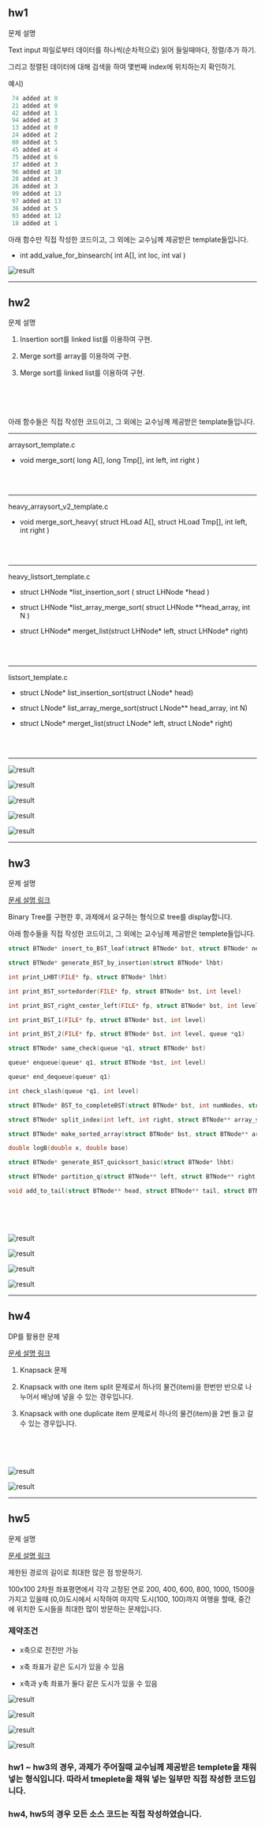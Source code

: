 ## hw1

문제 설명

Text input 파일로부터 데이터를 하나씩(순차적으로) 읽어 들일때마다, 정렬/추가 하기.

그리고 정렬된 데이터에 대해 검색을 하여 몇번째 index에 위치하는지 확인하기.

예시)

```c
 74 added at 0
 21 added at 0
 42 added at 1
 94 added at 3
 13 added at 0
 24 added at 2
 80 added at 5
 45 added at 4
 75 added at 6
 37 added at 3
 96 added at 10
 28 added at 3
 26 added at 3
 99 added at 13
 97 added at 13
 36 added at 5
 93 added at 12
 18 added at 1
```

아래 함수만 직접 작성한 코드이고, 그 외에는 교수님께 제공받은 template들입니다.

* int add_value_for_binsearch( int A[], int loc, int val ) 


![result](./image/result1.JPG)

***

## hw2

문제 설명

1. Insertion sort를 linked list를 이용하여 구현.

2. Merge sort를 array를 이용하여 구현.

3. Merge sort를 linked list를 이용하여 구현.

<br>
<br>
<br>

아래 함수들은 직접 작성한 코드이고, 그 외에는 교수님께 제공받은 template들입니다.

***

arraysort_template.c

* void merge_sort( long A[], long Tmp[], int left, int right )

<br>
<br>

***

heavy_arraysort_v2_template.c

* void merge_sort_heavy( struct HLoad A[], struct HLoad Tmp[], int left, int right )

<br>
<br>

***

heavy_listsort_template.c

* struct LHNode *list_insertion_sort ( struct LHNode *head )

* struct LHNode *list_array_merge_sort( struct LHNode **head_array, int N )

* struct LHNode* merget_list(struct LHNode* left, struct LHNode* right)

<br>
<br>

***

listsort_template.c

* struct LNode* list_insertion_sort(struct LNode* head)

* struct LNode* list_array_merge_sort(struct LNode** head_array, int N)

* struct LNode* merget_list(struct LNode* left, struct LNode* right)

<br>
<br>

***


![result](./image/hw2_1.JPG)

![result](./image/hw2_2.JPG)

![result](./image/hw2_3.JPG)

![result](./image/hw2_file.JPG)

![result](./image/hw2_file2.JPG)

***

## hw3

문제 설명

[문세 설명 링크]()

Binary Tree를 구현한 후, 과제에서 요구하는 형식으로 tree를 display합니다.

아래 함수들을 직접 작성한 코드이고, 그 외에는 교수님께 제공받은 templete들입니다.

```c
struct BTNode* insert_to_BST_leaf(struct BTNode* bst, struct BTNode* newPtr)

struct BTNode* generate_BST_by_insertion(struct BTNode* lhbt)

int print_LHBT(FILE* fp, struct BTNode* lhbt)

int print_BST_sortedorder(FILE* fp, struct BTNode* bst, int level)

int print_BST_right_center_left(FILE* fp, struct BTNode* bst, int level)

int print_BST_1(FILE* fp, struct BTNode* bst, int level)

int print_BST_2(FILE* fp, struct BTNode* bst, int level, queue *q1)

struct BTNode* same_check(queue *q1, struct BTNode* bst)

queue* enqueue(queue* q1, struct BTNode *bst, int level)

queue* end_dequeue(queue* q1)

int check_slash(queue *q1, int level)

struct BTNode* BST_to_completeBST(struct BTNode* bst, int numNodes, struct BTNode** array_str)

struct BTNode* split_index(int left, int right, struct BTNode** array_str)

struct BTNode* make_sorted_array(struct BTNode* bst, struct BTNode** array_str, int* key_index)

double logB(double x, double base) 

struct BTNode* generate_BST_quicksort_basic(struct BTNode* lhbt)

struct BTNode* partition_q(struct BTNode** left, struct BTNode** right, struct BTNode *lhbt)

void add_to_tail(struct BTNode** head, struct BTNode** tail, struct BTNode* element)
```

<br>
<br>
<br>

![result](./image/hw3_1.JPG)

![result](./image/hw3_1_text.JPG)

![result](./image/hw3_2.JPG)

![result](./image/hw3_2_text.JPG)

***

## hw4

DP를 활용한 문제

[문세 설명 링크]()

1. Knapsack 문제

2. Knapsack with one item split 문제로서 하나의 물건(item)을 한번만 반으로 나누어서 배낭에 넣을 수 있는 경우입니다.

3. Knapsack with one duplicate item 문제로서 하나의 물건(item)을 2번 들고 갈 수 있는 경우입니다.

<br>
<br>
<br>

![result](./image/hw4_input.JPG)

![result](./image/hw4_1.JPG)

***

## hw5

문제 설명

[문세 설명 링크]()

제한된 경로의 길이로 최대한 많은 점 방문하기.

100x100 2차원 좌표평면에서 각각 고정된 연로 200, 400, 600, 800, 1000, 1500을 가지고 있을때
(0,0)도시에서 시작하여 마지막 도시(100, 100)까지 여행을 할때, 중간에 위치한 도시들을 최대한 많이 방문하는 문제입니다.

### 제약조건

* x축으로 전진만 가능

* x축 좌표가 같은 도시가 있을 수 있음

* x축과 y축 좌표가 둘다 같은 도시가 있을 수 있음

![result](./image/hw5_input.JPG)

![result](./image/hw5_1.JPG)

![result](./image/hw5_2.JPG)

![result](./image/hw5_3.JPG)


### hw1 ~ hw3의 경우, 과제가 주어질때 교수님께 제공받은 templete을 채워넣는 형식입니다. 따라서 tmeplete을 채워 넣는 일부만 직접 작성한 코드입니다.

### hw4, hw5의 경우 모든 소스 코드는 직접 작성하였습니다.